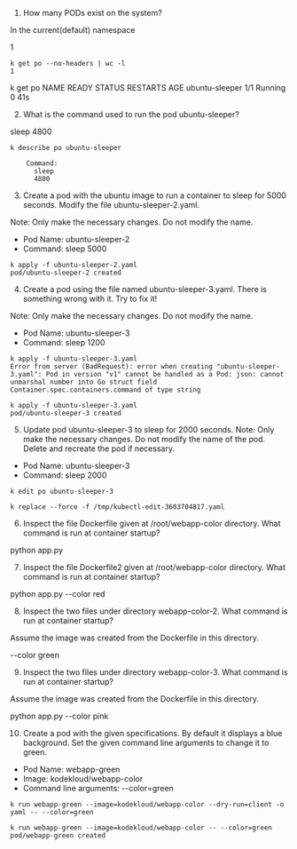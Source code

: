 1. How many PODs exist on the system?

In the current(default) namespace

1

```shell
k get po --no-headers | wc -l
1
```

k get po
NAME             READY   STATUS    RESTARTS   AGE
ubuntu-sleeper   1/1     Running   0          41s

2. What is the command used to run the pod ubuntu-sleeper?

sleep 4800

```shell
k describe po ubuntu-sleeper

    Command:
      sleep
      4800
```

3. Create a pod with the ubuntu image to run a container to sleep for 5000 seconds. Modify the file ubuntu-sleeper-2.yaml.

Note: Only make the necessary changes. Do not modify the name.

- Pod Name: ubuntu-sleeper-2
- Command: sleep 5000

```shell
k apply -f ubuntu-sleeper-2.yaml 
pod/ubuntu-sleeper-2 created
```

4. Create a pod using the file named ubuntu-sleeper-3.yaml. There is something wrong with it. Try to fix it!

Note: Only make the necessary changes. Do not modify the name.

- Pod Name: ubuntu-sleeper-3
- Command: sleep 1200

```shell
k apply -f ubuntu-sleeper-3.yaml 
Error from server (BadRequest): error when creating "ubuntu-sleeper-3.yaml": Pod in version "v1" cannot be handled as a Pod: json: cannot unmarshal number into Go struct field Container.spec.containers.command of type string

k apply -f ubuntu-sleeper-3.yaml 
pod/ubuntu-sleeper-3 created
```

5. Update pod ubuntu-sleeper-3 to sleep for 2000 seconds.
Note: Only make the necessary changes. Do not modify the name of the pod. Delete and recreate the pod if necessary.

- Pod Name: ubuntu-sleeper-3
- Command: sleep 2000

```shell
k edit po ubuntu-sleeper-3 

k replace --force -f /tmp/kubectl-edit-3603704817.yaml
```

6. Inspect the file Dockerfile given at /root/webapp-color directory. What command is run at container startup?

python app.py

7. Inspect the file Dockerfile2 given at /root/webapp-color directory. What command is run at container startup?

python app.py --color red

8. Inspect the two files under directory webapp-color-2. What command is run at container startup?

Assume the image was created from the Dockerfile in this directory.

--color green

9. Inspect the two files under directory webapp-color-3. What command is run at container startup?

Assume the image was created from the Dockerfile in this directory.

python app.py --color pink

10. Create a pod with the given specifications. By default it displays a blue background. Set the given command line arguments to change it to green.

- Pod Name: webapp-green
- Image: kodekloud/webapp-color
- Command line arguments: --color=green

```shell
k run webapp-green --image=kodekloud/webapp-color --dry-run=client -o yaml -- --color=green

k run webapp-green --image=kodekloud/webapp-color -- --color=green 
pod/webapp-green created
```